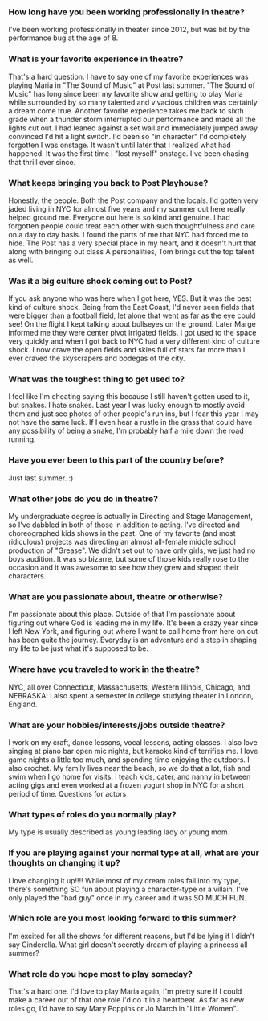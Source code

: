### How long have you been working professionally in theatre?

I've been working professionally in theater since 2012, but was bit by the performance bug at the age of 8.

### What is your favorite experience in theatre?

That's a hard question. I have to say one of my favorite experiences was playing Maria in "The Sound of Music" at Post last summer. "The Sound of Music" has long since been my favorite show and getting to play Maria while surrounded by so many talented and vivacious children was certainly a dream come true. 
Another favorite experience takes me back to sixth grade when a thunder storm interrupted our performance and made all the lights cut out. I had leaned against a set wall and immediately jumped away convinced I'd hit a light switch. I'd been so "in character" I'd completely forgotten I was onstage. It wasn't until later that I realized what had happened. It was the first time I "lost myself" onstage. I've been chasing that thrill ever since. 

### What keeps bringing you back to Post Playhouse?

Honestly, the people. Both the Post company and the locals. I'd gotten very jaded living in NYC for almost five years and my summer out here really helped ground me. Everyone out here is so kind and genuine. I had forgotten people could treat each other with such thoughtfulness and care on a day to day basis. I found the parts of me that NYC had forced me to hide. The Post has  a very special place in my heart, and it doesn't hurt that along with bringing out class A personalities, Tom brings out the top talent as well. 

### Was it a big culture shock coming out to Post?

If you ask anyone who was here when I got here, YES. But it was the best kind of culture shock.  Being from the East Coast, I'd never seen fields that were bigger than a football field, let alone that went as far as the eye could see! On the flight I kept talking about bullseyes on the ground. Later Marge informed me they were center pivot irrigated fields. I got used to the space very quickly and when I got back to NYC had a very different kind of culture shock. I now crave the open fields and skies full of stars far more than I ever craved the skyscrapers and bodegas of the city. 

### What was the toughest thing to get used to? 

I feel like I'm cheating saying this because I still haven't gotten used to it, but snakes. I hate snakes.  Last year I was lucky enough to mostly avoid them and just see photos of other people's run ins, but I fear this year I may not have the same luck. If I even hear a rustle in the grass that could have any possibility of being a snake, I'm probably half a mile down the road running. 

### Have you ever been to this part of the country before?

Just last summer. :)

### What other jobs do you do in theatre?

My undergraduate degree is actually in Directing and Stage Management, so I've dabbled in both of those in addition to acting. I've directed and choreographed  kids shows in the past. One of my favorite (and most ridiculous) projects was directing an almost all-female middle school production of "Grease". We didn't set out to have only girls, we just had no boys audition. It was so bizarre, but some of those kids really rose to the occasion and it was awesome to see how they grew and shaped their characters. 

### What are you passionate about, theatre or otherwise?

I'm passionate about this place. Outside of that I'm passionate about figuring out where God is leading me in my life. It's been a crazy year since I left New York, and figuring out where I want to call home from here on out has been quite the journey. Everyday is an adventure and a step in shaping my life to be just what it's supposed to be. 

### Where have you traveled to work in the theatre?

NYC, all over Connecticut, Massachusetts, Western Illinois, Chicago, and NEBRASKA!
I also spent a semester in college studying theater in London, England. 

### What are your hobbies/interests/jobs outside theatre?

I work on my craft, dance lessons, vocal lessons, acting classes. I also love singing at piano bar open mic nights, but karaoke kind of terrifies me. I love game nights a little too much, and spending time enjoying the outdoors. I also crochet. My family lives near the beach, so we do that a lot, fish and swim when I go home for visits. I teach kids, cater, and nanny in between acting gigs and even worked at a frozen yogurt shop in NYC for a short period of time. 
Questions for actors

### What types of roles do you normally play?

My type is usually described as young leading lady or young mom. 

### If you are playing against your normal type at all, what are your thoughts on changing it up? 

I love changing it up!!!! While most of my dream roles fall into my type, there's something SO fun about playing a character-type or a villain. I've only played the "bad guy" once in my career and it was SO MUCH FUN. 

### Which role are you most looking forward to this summer?

I'm excited for all the shows for different reasons, but I'd be lying if I didn't say Cinderella. What girl doesn't secretly dream of playing a princess all summer? 

### What role do you hope most to play someday?

That's a hard one. I'd love to play Maria again, I'm pretty sure if I could make a career out of that one role I'd do it in a heartbeat. As far as new roles go, I'd have to say Mary Poppins or Jo March in "Little Women".